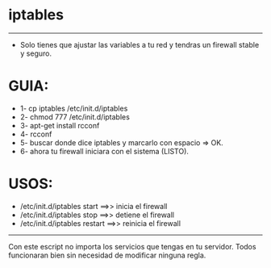 iptables
==
----
* Solo tienes que ajustar las variables a tu red y tendras un firewall stable y seguro.

GUIA:
=
* 1- cp iptables /etc/init.d/iptables
* 2- chmod 777 /etc/init.d/iptables
* 3- apt-get install rcconf
* 4- rcconf
* 5- buscar donde dice iptables y marcarlo con espacio => OK.
* 6- ahora tu firewall iniciara con el sistema (LISTO).

USOS:
=====
* /etc/init.d/iptables start ==>> inicia el firewall
* /etc/init.d/iptables stop ==>> detiene el firewall
* /etc/init.d/iptables restart ==>> reinicia el firewall

----
Con este escript no importa los servicios que tengas en tu servidor. Todos funcionaran bien sin necesidad de modificar ninguna regla.
